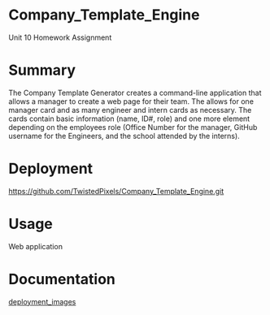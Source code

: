 # Company_Template_Engine
Unit 10 Homework Assignment

# Summary

The Company Template Generator creates a command-line application that allows a manager to create a web page for their team. The allows for one manager card and as many engineer and intern cards as necessary. The cards contain basic information (name, ID#, role) and one more element depending on the employees role (Office Number for the manager, GitHub username for the Engineers, and the school attended by the interns).

# Deployment

https://github.com/TwistedPixels/Company_Template_Engine.git



# Usage
 Web application

# Documentation

[deployment_images](./Documentation/Company_Template_Engine.gif)